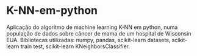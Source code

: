 # K-NN-em-python
Aplicação do algoritmo de machine learning K-NN em python, numa população de dados sobre câncer de mama de um hospital de Wisconsin EUA.
Bibliotecas utilizadas: numpy, pandas, scikit-learn datasets, scikit-learn train test, scikit-learn KNeighborsClassifier.
